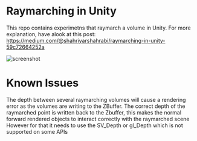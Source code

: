 Raymarching in Unity
=================

This repo contains experimetns that raymarch a volume in Unity. For more explanation, have alook at this post: https://medium.com/@shahriyarshahrabi/raymarching-in-unity-59c72664252a

![screenshot](https://i.imgur.com/jl0OTh8.gif)

Known Issues
=================
The depth between several raymarching volumes will cause a rendering error as the volumes are writing to the ZBuffer. 
The correct depth of the raymarched point is written back to the Zbuffer, this makes the normal forward rendered objects to interact correctly with the raymarched scene
However for that it needs to use the SV_Depth or gl_Depth which is not supported on some APIs